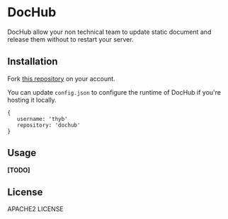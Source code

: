 DocHub
======

DocHub allow your non technical team to update static document and release them without to restart your server.

Installation
------------

Fork [this repository](https://github.com/thyb/dochub) on your account.

You can update `config.json` to configure the runtime of DocHub if you're hosting it locally.

    {
       username: 'thyb'
       repository: 'dochub'
    }

Usage
-----

**[TODO]**

License
-------

APACHE2 LICENSE